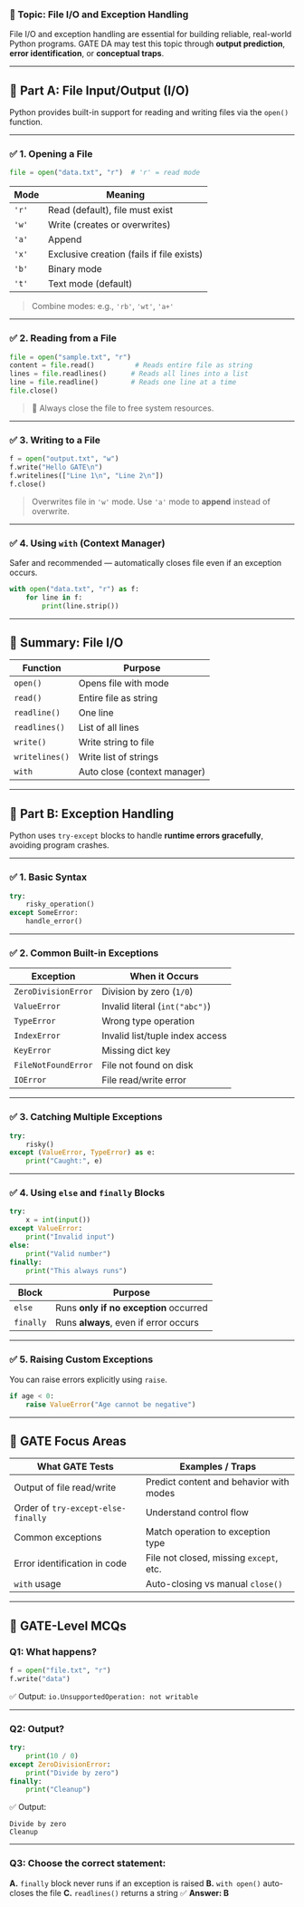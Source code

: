 
### 🔹 Topic: **File I/O and Exception Handling**

File I/O and exception handling are essential for building reliable, real-world Python programs. GATE DA may test this topic through **output prediction**, **error identification**, or **conceptual traps**.

---

## 🔹 Part A: **File Input/Output (I/O)**

Python provides built-in support for reading and writing files via the `open()` function.

---

### ✅ 1. **Opening a File**

```python
file = open("data.txt", "r")  # 'r' = read mode
```

| Mode  | Meaning                                   |
| ----- | ----------------------------------------- |
| `'r'` | Read (default), file must exist           |
| `'w'` | Write (creates or overwrites)             |
| `'a'` | Append                                    |
| `'x'` | Exclusive creation (fails if file exists) |
| `'b'` | Binary mode                               |
| `'t'` | Text mode (default)                       |

> Combine modes: e.g., `'rb'`, `'wt'`, `'a+'`

---

### ✅ 2. **Reading from a File**

```python
file = open("sample.txt", "r")
content = file.read()          # Reads entire file as string
lines = file.readlines()      # Reads all lines into a list
line = file.readline()        # Reads one line at a time
file.close()
```

> 🔁 Always close the file to free system resources.

---

### ✅ 3. **Writing to a File**

```python
f = open("output.txt", "w")
f.write("Hello GATE\n")
f.writelines(["Line 1\n", "Line 2\n"])
f.close()
```

> Overwrites file in `'w'` mode. Use `'a'` mode to **append** instead of overwrite.

---

### ✅ 4. **Using `with` (Context Manager)**

Safer and recommended — automatically closes file even if an exception occurs.

```python
with open("data.txt", "r") as f:
    for line in f:
        print(line.strip())
```

---

## 🔁 Summary: File I/O

| Function       | Purpose                      |
| -------------- | ---------------------------- |
| `open()`       | Opens file with mode         |
| `read()`       | Entire file as string        |
| `readline()`   | One line                     |
| `readlines()`  | List of all lines            |
| `write()`      | Write string to file         |
| `writelines()` | Write list of strings        |
| `with`         | Auto close (context manager) |

---

## 🔹 Part B: **Exception Handling**

Python uses `try-except` blocks to handle **runtime errors gracefully**, avoiding program crashes.

---

### ✅ 1. **Basic Syntax**

```python
try:
    risky_operation()
except SomeError:
    handle_error()
```

---

### ✅ 2. **Common Built-in Exceptions**

| Exception           | When it Occurs                  |
| ------------------- | ------------------------------- |
| `ZeroDivisionError` | Division by zero (`1/0`)        |
| `ValueError`        | Invalid literal (`int("abc")`)  |
| `TypeError`         | Wrong type operation            |
| `IndexError`        | Invalid list/tuple index access |
| `KeyError`          | Missing dict key                |
| `FileNotFoundError` | File not found on disk          |
| `IOError`           | File read/write error           |

---

### ✅ 3. **Catching Multiple Exceptions**

```python
try:
    risky()
except (ValueError, TypeError) as e:
    print("Caught:", e)
```

---

### ✅ 4. **Using `else` and `finally` Blocks**

```python
try:
    x = int(input())
except ValueError:
    print("Invalid input")
else:
    print("Valid number")
finally:
    print("This always runs")
```

| Block     | Purpose                                |
| --------- | -------------------------------------- |
| `else`    | Runs **only if no exception** occurred |
| `finally` | Runs **always**, even if error occurs  |

---

### ✅ 5. **Raising Custom Exceptions**

You can raise errors explicitly using `raise`.

```python
if age < 0:
    raise ValueError("Age cannot be negative")
```

---

## 🎯 GATE Focus Areas

| What GATE Tests                    | Examples / Traps                        |
| ---------------------------------- | --------------------------------------- |
| Output of file read/write          | Predict content and behavior with modes |
| Order of `try-except-else-finally` | Understand control flow                 |
| Common exceptions                  | Match operation to exception type       |
| Error identification in code       | File not closed, missing `except`, etc. |
| `with` usage                       | Auto-closing vs manual `close()`        |

---

## 🧪 GATE-Level MCQs

### Q1: What happens?

```python
f = open("file.txt", "r")
f.write("data")
```

✅ Output: `io.UnsupportedOperation: not writable`

---

### Q2: Output?

```python
try:
    print(10 / 0)
except ZeroDivisionError:
    print("Divide by zero")
finally:
    print("Cleanup")
```

✅ Output:

```
Divide by zero  
Cleanup
```

---

### Q3: Choose the correct statement:

**A.** `finally` block never runs if an exception is raised
**B.** `with open()` auto-closes the file
**C.** `readlines()` returns a string
✅ **Answer: B**

